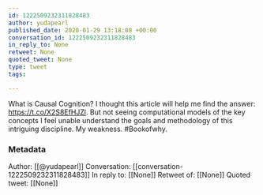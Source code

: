 ```yaml
---
id: 1222509232311828483
author: yudapearl
published_date: 2020-01-29 13:18:08 +00:00
conversation_id: 1222509232311828483
in_reply_to: None
retweet: None
quoted_tweet: None
type: tweet
tags:

---
```


What is Causal Cognition? I thought this article will help me find the answer:
https://t.co/X2S8EfHJZl. But not seeing computational models of the key concepts I feel unable understand the goals and methodology of this intriguing discipline. My weakness. #Bookofwhy.

### Metadata

Author: [[@yudapearl]]
Conversation: [[conversation-1222509232311828483]]
In reply to: [[None]]
Retweet of: [[None]]
Quoted tweet: [[None]]
